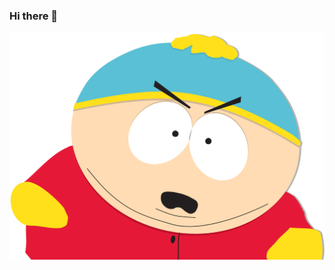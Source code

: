 ### Hi there 👋

![Image of Cartman](https://raw.githubusercontent.com/yigitsadic/yigitsadic/master/cartman.png)
